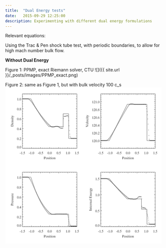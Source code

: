 ```yaml
---
title:  "Dual Energy tests"
date:   2015-09-29 12:25:00
description: Experimenting with different dual energy formulations 
---
```


Relevant equations:

Using the Trac & Pen shock tube test, with periodic boundaries, to allow for high mach number bulk flow.


**Without Dual Energy**

Figure 1: PPMP, exact Riemann solver, CTU
![]({{ site.url }}/_posts/images/PPMP_exact.png)

Figure 2: same as Figure 1, but with bulk velocity 100 c_s
![](/_posts/images/PPMP_exact_M100.png)
